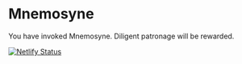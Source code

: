 # Mnemosyne
You have invoked Mnemosyne. Diligent patronage will be rewarded.

[![Netlify Status](https://api.netlify.com/api/v1/badges/d9c09805-2bf5-4354-8436-88922699f28f/deploy-status)](https://app.netlify.com/sites/mnemosyne1/deploys)

